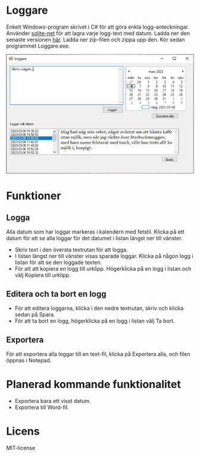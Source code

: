 # Loggare

Enkelt Windows-program skrivet i C# för att göra enkla logg-anteckningar. Använder [sqlite-net](https://github.com/praeclarum/sqlite-net) för att lagra varje logg-text med datum. Ladda ner den senaste versionen [här](https://github.com/johandersson/Loggare/releases). Ladda ner zip-filen och zippa upp den. Kör sedan programmet Loggare.exe.


![Skärmbild](/images/screenshot.JPG?raw=true "Skärmbild av Loggare")

# Funktioner

## Logga
Alla datum som har loggar markeras i kalendern med fetstil. Klicka på ett datum för att se alla loggar för det datumet i listan längst ner till vänster.

- Skriv text i den översta textrutan för att logga.
- I listan längst ner till vänster visas sparade loggar. Klicka på någon logg i listan för att se den loggade texten.
- För att att kopiera en logg till urklipp. Högerklicka på en logg i listan och välj Kopiera till urklipp.

## Editera och ta bort en logg
- För att editera loggarna, klicka i den nedre textrutan, skriv och klicka sedan på Spara.
- För att ta bort en logg, högerklicka på en logg i listan välj Ta bort.

## Exportera

För att exportera alla loggar till en text-fil, klicka på Exportera alla, och filen öppnas i Notepad. 

# Planerad kommande funktionalitet
- Exportera bara ett visst datum.
- Exportera till Word-fil.

# Licens
MIT-license
